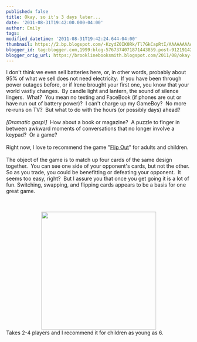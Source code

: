 ```yaml
---
published: false
title: Okay, so it's 3 days later...
date: '2011-08-31T19:42:00.000-04:00'
author: Emily
tags: 
modified_datetime: '2011-08-31T19:42:24.644-04:00'
thumbnail: https://2.bp.blogspot.com/-KzydZ0IK0Rk/Tl7GkCapRtI/AAAAAAAAARE/hkj1qp4FRKE/s72-c/flipout-600.jpg
blogger_id: tag:blogger.com,1999:blog-5767374071871443859.post-9121914212373029296
blogger_orig_url: https://brooklinebooksmith.blogspot.com/2011/08/okay-so-its-3-days-later.html
---
```


I don't think we even sell batteries here, or, in other words, probably about 95% of what we sell does not need electricity.&nbsp; If you have been through power outages before, or if Irene brought your first one, you know that your world vastly changes.&nbsp; By candle light and lantern, the sound of silence lingers.&nbsp; What?&nbsp; You mean no texting and FaceBook (if phones&nbsp;are out or have&nbsp;run out of battery power)?&nbsp; I can't charge up my GameBoy?&nbsp; No more re-runs on TV?&nbsp; But what to do with the hours (or possibly days) ahead?<br /><br /><em>[Dramatic gasp!]</em>&nbsp; How about a book or magazine?&nbsp; A puzzle to finger in between awkward moments of conversations that no longer involve a keypad?&nbsp; Or a game?<br /><br />Right now, I love to recommend the game "<a href="https://www.gamewright.com/gamewright/index.php?section=games&amp;page=game&amp;show=255">Flip Out</a>" for adults and&nbsp;children.<br /><br />The object of the game is to match up four cards of the same design together.&nbsp; You can see one side of your opponent's cards, but not the other.&nbsp; So as you trade, you could be benefitting or defeating your opponent.&nbsp; It seems too easy, right?&nbsp; But I assure you that once you get going it is a lot of fun. Switching, swapping, and flipping cards appears to be&nbsp;a basis for&nbsp;one great game.<br /><br /><br /><div class="separator" style="clear: both; text-align: center;"><a href="https://2.bp.blogspot.com/-KzydZ0IK0Rk/Tl7GkCapRtI/AAAAAAAAARE/hkj1qp4FRKE/s1600/flipout-600.jpg" imageanchor="1" style="margin-left: 1em; margin-right: 1em;"><img border="0" height="320" src="https://2.bp.blogspot.com/-KzydZ0IK0Rk/Tl7GkCapRtI/AAAAAAAAARE/hkj1qp4FRKE/s320/flipout-600.jpg" width="313" xaa="true" /></a></div>Takes 2-4 players and I recommend it for children as young as 6.<br />